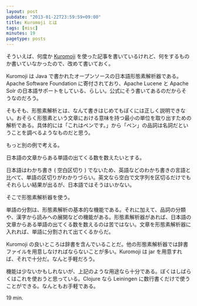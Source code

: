 ```yaml
---
layout: post
pubdate: "2013-01-22T23:59:59+09:00"
title: Kuromoji とは
tags: [misc]
minutes: 19
pagetype: posts
---
```

そういえば、何度か [Kuromoji][kuromoji] を使った記事を書いているけれど、何をするものか書いていなかったので、改めて書いておく。

Kuromoji は Java で書かれたオープンソースの日本語形態素解析器である。 Apache Software Foundation に寄付されており、Apache Lucene と Apache Solr の日本語サポートをしている、らしい。公式にそう書いてあるのだからそうなのだろう。

そもそも、形態素解析とは、なんて書きはじめてもぼくには正しく説明できない。おそらく形態素という文章における意味を持つ最小の単位を取り出すための解析である。具体的には「これはペンです。」から「ペン」の品詞は名詞だということを調べるようなものだと思う。

もっと別の例で考える。

日本語の文章からある単語の出てくる数を数えたいとする。

日本語はわかち書き ( 空白区切り ) でないため、英語などのわかち書きの言語と比べて、単語の区切りがわかりづらい。英文なら空白で文字列を区切るだけでもそれらしい結果が出るが、日本語ではそうはいかない。

そこで形態素解析器を使う。

単語の分割は、形態素解析の基本的な機能である。それに加えて、品詞の分類や、漢字から読みへの展開などの機能がある。形態素解析器があれば、日本語の文章からある単語の出てくる数を数えるのは苦ではない。文章を形態素解析器に入れれば、単語に分割されて出てくるからだ。

Kuromoji の良いところは辞書を含んでいることだ。他の形態素解析器では辞書ファイルを用意しなければならないことが多い。Kuromoji は jar を用意すれば、それで十分だ。なんと手軽だろう。

機能は少ないかもしれないが、上記のような用途なら十分である。ぼくはしばらくはこれを使おうと思っている。Clojure なら Leiningen に数行書くだけで使うことができる。なんともお手軽である。

19 min.

[kuromoji]: http://www.atilika.org/

